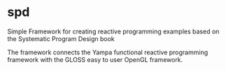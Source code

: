 spd
===

Simple Framework for creating reactive programming examples based on the Systematic Program Design book

The framework connects the Yampa functional reactive programming framework with the GLOSS
easy to user OpenGL framework.
